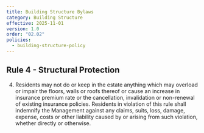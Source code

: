```yaml
---
title: Building Structure Bylaws
category: Building Structure
effective: 2025-11-01
version: 1.0
order: "02.02"
policies:
  - building-structure-policy
---
```


## Rule 4 - Structural Protection

4) Residents may not do or keep in the estate anything which may overload or impair the floors, walls or roofs thereof or cause an increase in insurance premium rate or the cancellation, invalidation or non-renewal of existing insurance policies. Residents in violation of this rule shall indemnify the Management against any claims, suits, loss, damage, expense, costs or other liability caused by or arising from such violation, whether directly or otherwise.
